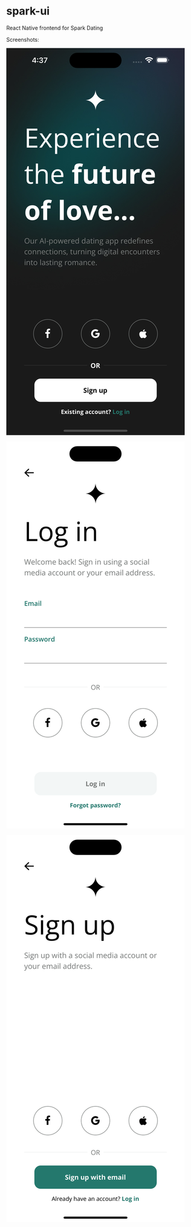 # spark-ui

React Native frontend for Spark Dating


Screenshots:

![](/media/simulator_screenshot_D0AB3305-4A90-414D-962D-84851C8EFD0B.png)

![](/media/simulator_screenshot_F5E3BD54-BC3F-4E4F-B741-C0BE4D00E132.png)

![](/media/simulator_screenshot_B4377761-48E7-4878-A051-3C9AD09C376D.png)
